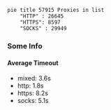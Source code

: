
```mermaid
pie title 57915 Proxies in list
    "HTTP" : 26645
    "HTTPS": 8597
    "SOCKS" : 29949
```

### Some Info
#### Average Timeout

- mixed: 3.6s
- http: 1.8s
- https: 8.2s
- socks: 5.1s